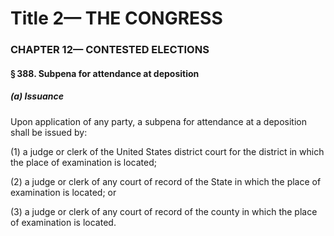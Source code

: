 
# Title 2— THE CONGRESS
### CHAPTER 12— CONTESTED ELECTIONS
#### § 388. Subpena for attendance at deposition
##### (a) Issuance

Upon application of any party, a subpena for attendance at a deposition shall be issued by:

(1) a judge or clerk of the United States district court for the district in which the place of examination is located;

(2) a judge or clerk of any court of record of the State in which the place of examination is located; or

(3) a judge or clerk of any court of record of the county in which the place of examination is located.
